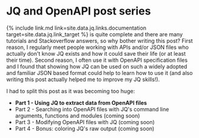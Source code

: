 # JQ and OpenAPI post series

{% include link.md link=site.data.jq.links.documentation target=site.data.jq.link_target %} is quite complete and there are many tutorials and Stackoverflow answers, so why bother writing this post? First reason, I regularly meet people working with APIs and/or JSON files who actually don't know JQ exists and how it could save their life (or at least their time). Second reason, I often use it with OpenAPI specification files and I found that showing how JQ can be used on such a widely adopted and familiar JSON based format could help to learn how to use it (and also writing this post actually helped me to improve my JQ skills!).

I had to split this post as it was becoming too huge:

<ul>
    <li><strong>Part 1 - Using JQ to extract data from OpenAPI files</strong></li>
    <li>Part 2 - Searching into OpenAPI files with JQ's command line arguments, functions and modules (coming soon)</li>
    <li>Part 3 - Modifying OpenAPI files with JQ (coming soon)</li>
    <li>Part 4 - Bonus: coloring JQ's raw output (coming soon)</li>
</ul>